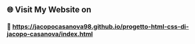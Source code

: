 ## 🌐 Visit My Website on

### 🔰 https://jacopocasanova98.github.io/progetto-html-css-di-jacopo-casanova/index.html



